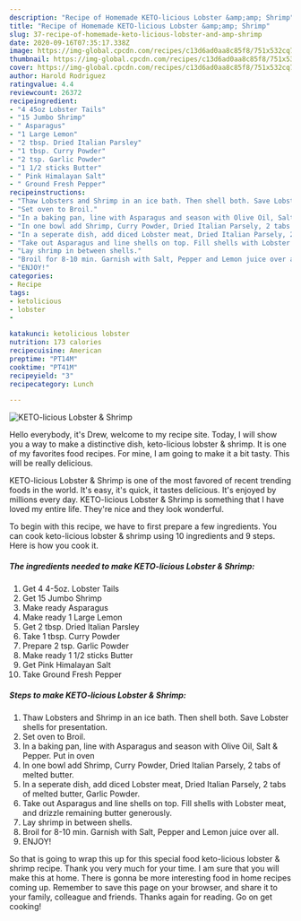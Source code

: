 ```yaml
---
description: "Recipe of Homemade KETO-licious Lobster &amp;amp; Shrimp"
title: "Recipe of Homemade KETO-licious Lobster &amp;amp; Shrimp"
slug: 37-recipe-of-homemade-keto-licious-lobster-and-amp-shrimp
date: 2020-09-16T07:35:17.338Z
image: https://img-global.cpcdn.com/recipes/c13d6ad0aa8c85f8/751x532cq70/keto-licious-lobster-shrimp-recipe-main-photo.jpg
thumbnail: https://img-global.cpcdn.com/recipes/c13d6ad0aa8c85f8/751x532cq70/keto-licious-lobster-shrimp-recipe-main-photo.jpg
cover: https://img-global.cpcdn.com/recipes/c13d6ad0aa8c85f8/751x532cq70/keto-licious-lobster-shrimp-recipe-main-photo.jpg
author: Harold Rodriguez
ratingvalue: 4.4
reviewcount: 26372
recipeingredient:
- "4 45oz Lobster Tails"
- "15 Jumbo Shrimp"
- " Asparagus"
- "1 Large Lemon"
- "2 tbsp. Dried Italian Parsley"
- "1 tbsp. Curry Powder"
- "2 tsp. Garlic Powder"
- "1 1/2 sticks Butter"
- " Pink Himalayan Salt"
- " Ground Fresh Pepper"
recipeinstructions:
- "Thaw Lobsters and Shrimp in an ice bath. Then shell both. Save Lobster shells for presentation."
- "Set oven to Broil."
- "In a baking pan, line with Asparagus and season with Olive Oil, Salt &amp; Pepper. Put in oven"
- "In one bowl add Shrimp, Curry Powder, Dried Italian Parsely, 2 tabs of melted butter."
- "In a seperate dish, add diced Lobster meat, Dried Italian Parsely, 2 tabs of melted butter, Garlic Powder."
- "Take out Asparagus and line shells on top. Fill shells with Lobster meat, and drizzle remaining butter generously."
- "Lay shrimp in between shells."
- "Broil for 8-10 min. Garnish with Salt, Pepper and Lemon juice over all."
- "ENJOY!"
categories:
- Recipe
tags:
- ketolicious
- lobster
- 

katakunci: ketolicious lobster  
nutrition: 173 calories
recipecuisine: American
preptime: "PT14M"
cooktime: "PT41M"
recipeyield: "3"
recipecategory: Lunch

---
```



![KETO-licious Lobster &amp; Shrimp](https://img-global.cpcdn.com/recipes/c13d6ad0aa8c85f8/751x532cq70/keto-licious-lobster-shrimp-recipe-main-photo.jpg)

Hello everybody, it's Drew, welcome to my recipe site. Today, I will show you a way to make a distinctive dish, keto-licious lobster &amp; shrimp. It is one of my favorites food recipes. For mine, I am going to make it a bit tasty. This will be really delicious.

KETO-licious Lobster &amp; Shrimp is one of the most favored of recent trending foods in the world. It's easy, it's quick, it tastes delicious. It's enjoyed by millions every day. KETO-licious Lobster &amp; Shrimp is something that I have loved my entire life. They're nice and they look wonderful.




To begin with this recipe, we have to first prepare a few ingredients. You can cook keto-licious lobster &amp; shrimp using 10 ingredients and 9 steps. Here is how you cook it.

<!--inarticleads1-->

##### The ingredients needed to make KETO-licious Lobster &amp; Shrimp:

1. Get 4 4-5oz. Lobster Tails
1. Get 15 Jumbo Shrimp
1. Make ready  Asparagus
1. Make ready 1 Large Lemon
1. Get 2 tbsp. Dried Italian Parsley
1. Take 1 tbsp. Curry Powder
1. Prepare 2 tsp. Garlic Powder
1. Make ready 1 1/2 sticks Butter
1. Get  Pink Himalayan Salt
1. Take  Ground Fresh Pepper




<!--inarticleads2-->

##### Steps to make KETO-licious Lobster &amp; Shrimp:

1. Thaw Lobsters and Shrimp in an ice bath. Then shell both. Save Lobster shells for presentation.
1. Set oven to Broil.
1. In a baking pan, line with Asparagus and season with Olive Oil, Salt &amp; Pepper. Put in oven
1. In one bowl add Shrimp, Curry Powder, Dried Italian Parsely, 2 tabs of melted butter.
1. In a seperate dish, add diced Lobster meat, Dried Italian Parsely, 2 tabs of melted butter, Garlic Powder.
1. Take out Asparagus and line shells on top. Fill shells with Lobster meat, and drizzle remaining butter generously.
1. Lay shrimp in between shells.
1. Broil for 8-10 min. Garnish with Salt, Pepper and Lemon juice over all.
1. ENJOY!




So that is going to wrap this up for this special food keto-licious lobster &amp; shrimp recipe. Thank you very much for your time. I am sure that you will make this at home. There is gonna be more interesting food in home recipes coming up. Remember to save this page on your browser, and share it to your family, colleague and friends. Thanks again for reading. Go on get cooking!
